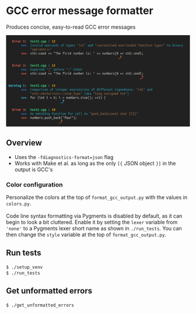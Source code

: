 
# GCC error message formatter

Produces concise, easy-to-read GCC error messages<br>

<img src='output.png' height='250px'>


## Overview

- Uses the `-fdiagnostics-format=json` flag
- Works with Make et al. as long as the only `[{` JSON object `}]` in the output is GCC's

### Color configuration

Personalize the colors at the top of `format_gcc_output.py` with the values in `colors.py`.<br>
<br>
Code line syntax formatting via Pygments is disabled by default, as it can begin to look a bit cluttered. Enable it by setting the `lexer` variable from `'none'` to a Pygments lexer short name as shown in `./run_tests`. You can then change the `style` variable at the top of `format_gcc_output.py`.<br>



## Run tests

```
$ ./setup_venv
$ ./run_tests
```


## Get unformatted errors

```
$ ./get_unformatted_errors
```
